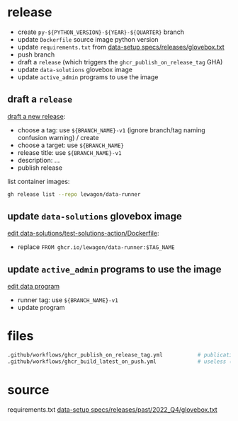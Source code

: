 
# release

- create `py-${PYTHON_VERSION}-${YEAR}-${QUARTER}` branch
- update `Dockerfile` source image python version
- update `requirements.txt` from [data-setup specs/releases/glovebox.txt](https://github.com/lewagon/data-setup/blob/master/specs/releases/glovebox.txt)
- push branch
- draft a `release` (which triggers the `ghcr_publish_on_release_tag` GHA)
- update `data-solutions` glovebox image
- update `active_admin` programs to use the image

## draft a `release`

[draft a new release](https://github.com/lewagon/data-runner/releases):
- choose a tag: use `${BRANCH_NAME}-v1` (ignore branch/tag naming confusion warning) / create
- choose a target: use `${BRANCH_NAME}`
- release title: use `${BRANCH_NAME}-v1`
- description: ...
- publish release

list container images:

``` bash
gh release list --repo lewagon/data-runner
```

## update `data-solutions` glovebox image

[edit data-solutions/test-solutions-action/Dockerfile](https://github.com/lewagon/data-solutions/blob/master/test-solutions-action/Dockerfile):
- replace `FROM ghcr.io/lewagon/data-runner:$TAG_NAME`

## update `active_admin` programs to use the image

[edit data program](https://kitt.lewagon.com/active_admin/programs/10/edit)
- runner tag: use `${BRANCH_NAME}-v1`
- update program

# files

``` bash
.github/workflows/ghcr_publish_on_release_tag.yml           # publication GHA
.github/workflows/ghcr_build_latest_on_push.yml             # useless (no push/merge on master)
```

# source

requirements.txt    [data-setup specs/releases/past/2022_Q4/glovebox.txt](https://github.com/lewagon/data-setup/blob/setup-2022-q4/specs/releases/past/2022_Q4/glovebox.txt)
